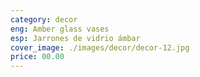 ```yaml
---
category: decor
eng: Amber glass vases
esp: Jarrones de vidrio ámbar
cover_image: ./images/decor/decor-12.jpg
price: 00.00
---
```

 
